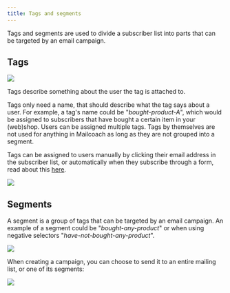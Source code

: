 ```yaml
---
title: Tags and segments
---
```


Tags and segments are used to divide a subscriber list into parts that can be targeted by an email campaign.

## Tags

![](https://mailcoach.app/images/docs/app/lists/tags.png)

Tags describe something about the user the tag is attached to.

Tags only need a name, that should describe what the tag says about a user. For example, a tag's name could be "_bought-product-A_", which would be assigned to subscribers that have bought a certain item in your (web)shop. Users can be assigned multiple tags. Tags by themselves are not used for anything in Mailcoach as long as they are not grouped into a segment.

Tags can be assigned to users manually by clicking their email address in the subscriber list, or automatically when they subscribe through a form, read about this [here](https://mailcoach.app/docs/app/lists/settings#subscriptions).

![](https://mailcoach.app/images/docs/app/lists/tags-on-subscriber.png)

## Segments

A segment is a group of tags that can be targeted by an email campaign. An example of a segment could be "_bought-any-product_" or when using negative selectors "_have-not-bought-any-product_".

![](https://mailcoach.app/images/docs/app/lists/segments.png)

When creating a campaign, you can choose to send it to an entire mailing list, or one of its segments:

![](https://mailcoach.app/images/docs/app/lists/segments-on-campaign.png)
